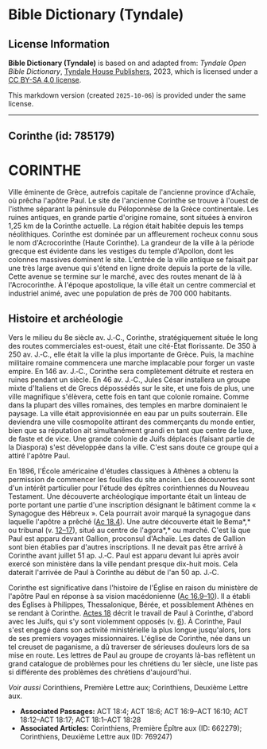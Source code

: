 # Bible Dictionary (Tyndale)

## License Information

**Bible Dictionary (Tyndale)** is based on and adapted from: _Tyndale Open Bible Dictionary_, [Tyndale House Publishers](https://tyndaleopenresources.com/), 2023, which is licensed under a [CC BY-SA 4.0 license](https://creativecommons.org/licenses/by-sa/4.0/legalcode.en).

This markdown version (created `2025-10-06`) is provided under the same license.



--------------------------------

## Corinthe (id: 785179)

CORINTHE
========

Ville éminente de Grèce, autrefois capitale de l'ancienne province d'Achaïe, où prêcha l'apôtre Paul. Le site de l'ancienne Corinthe se trouve à l'ouest de l'isthme séparant la péninsule du Péloponnèse de la Grèce continentale. Les ruines antiques, en grande partie d'origine romaine, sont situées à environ 1,25 km de la Corinthe actuelle. La région était habitée depuis les temps néolithiques. Corinthe est dominée par un affleurement rocheux connu sous le nom d'Acrocorinthe (Haute Corinthe). La grandeur de la ville à la période grecque est évidente dans les vestiges du temple d'Apollon, dont les colonnes massives dominent le site. L'entrée de la ville antique se faisait par une très large avenue qui s'étend en ligne droite depuis la porte de la ville. Cette avenue se termine sur le marché, avec des routes menant de là à l'Acrocorinthe. À l'époque apostolique, la ville était un centre commercial et industriel animé, avec une population de près de 700 000 habitants.

Histoire et archéologie
-----------------------

Vers le milieu du 8e siècle av. J.‑C., Corinthe, stratégiquement située le long des routes commerciales est\-ouest, était une cité\-État florissante. De 350 à 250 av. J.‑C., elle était la ville la plus importante de Grèce. Puis, la machine militaire romaine commencera une marche implacable pour forger un vaste empire. En 146 av. J.‑C., Corinthe sera complètement détruite et restera en ruines pendant un siècle. En 46 av. J.‑C., Jules César installera un groupe mixte d'Italiens et de Grecs dépossédés sur le site, et une fois de plus, une ville magnifique s'élèvera, cette fois en tant que colonie romaine. Comme dans la plupart des villes romaines, des temples en marbre dominaient le paysage. La ville était approvisionnée en eau par un puits souterrain. Elle deviendra une ville cosmopolite attirant des commerçants du monde entier, bien que sa réputation ait simultanément grandi en tant que centre de luxe, de faste et de vice. Une grande colonie de Juifs déplacés (faisant partie de la Diaspora) s'est développée dans la ville. C'est sans doute ce groupe qui a attiré l'apôtre Paul.

En 1896, l'École américaine d'études classiques à Athènes a obtenu la permission de commencer les fouilles du site ancien. Les découvertes sont d'un intérêt particulier pour l'étude des épîtres corinthiennes du Nouveau Testament. Une découverte archéologique importante était un linteau de porte portant une partie d'une inscription désignant le bâtiment comme la « Synagogue des Hébreux ». Cela pourrait avoir marqué la synagogue dans laquelle l'apôtre a prêché ([Ac 18\.4](https://ref.ly/Acts18:4)). Une autre découverte était le Bema*,* ou tribunal (v. [12–17](https://ref.ly/Acts18:12-Acts18:17)), situé au centre de l'agora*,* ou marché. C'est là que Paul est apparu devant Gallion, proconsul d'Achaïe. Les dates de Gallion sont bien établies par d'autres inscriptions. Il ne devait pas être arrivé à Corinthe avant juillet 51 ap. J.‑C. Paul est apparu devant lui après avoir exercé son ministère dans la ville pendant presque dix\-huit mois. Cela daterait l'arrivée de Paul à Corinthe au début de l'an 50 ap. J.‑C.

Corinthe est significative dans l'histoire de l'Église en raison du ministère de l'apôtre Paul en réponse à sa vision macédonienne ([Ac 16\.9–10](https://ref.ly/Acts16:9-Acts16:10)). Il a établi des Églises à Philippes, Thessalonique, Bérée, et possiblement Athènes en se rendant à Corinthe. [Actes 18](https://ref.ly/Acts18:1-Acts18:28) décrit le travail de Paul à Corinthe, d'abord avec les Juifs, qui s'y sont violemment opposés (v. [6](https://ref.ly/Acts18:6)). À Corinthe, Paul s'est engagé dans son activité ministérielle la plus longue jusqu'alors, lors de ses premiers voyages missionnaires. L'église de Corinthe, née dans un tel creuset de paganisme, a dû traverser de sérieuses douleurs lors de sa mise en route. Les lettres de Paul au groupe de croyants là\-bas reflètent un grand catalogue de problèmes pour les chrétiens du 1er siècle, une liste pas si différente des problèmes des chrétiens d'aujourd'hui.

*Voir aussi* Corinthiens, Première Lettre aux; Corinthiens, Deuxième Lettre aux.

* **Associated Passages:** ACT 18:4; ACT 18:6; ACT 16:9–ACT 16:10; ACT 18:12–ACT 18:17; ACT 18:1–ACT 18:28
* **Associated Articles:** Corinthiens, Première Épître aux (ID: 662279); Corinthiens, Deuxième Lettre aux (ID: 769247)

